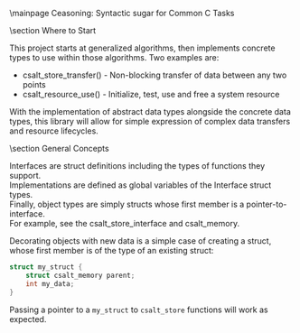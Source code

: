 \mainpage Ceasoning: Syntactic sugar for Common C Tasks

\section Where to Start

This project starts at generalized algorithms, then implements concrete types to use within
those algorithms. Two examples are:

- csalt_store_transfer() - Non-blocking transfer of data between any two points
- csalt_resource_use() - Initialize, test, use and free a system resource

With the implementation of abstract data types alongside the concrete data types,
this library will allow for simple expression of complex data transfers and resource lifecycles.

\section General Concepts

Interfaces are struct definitions including the types of functions they support.  
Implementations are defined as global variables of the Interface struct types.  
Finally, object types are simply structs whose first member is a pointer-to-interface.  
For example, see the csalt_store_interface and csalt_memory.  

Decorating objects with new data is a simple case of creating a struct, whose first member
is of the type of an existing struct:

```cpp
struct my_struct {
	struct csalt_memory parent;
	int my_data;
}
```

Passing a pointer to a `my_struct` to `csalt_store` functions will work as expected.
